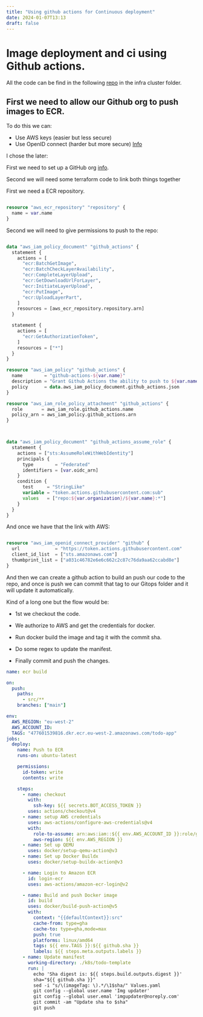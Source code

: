```yaml
---
title: "Using github actions for Continuous deployment"
date: 2024-01-07T13:13 
draft: false
---
```



# Image deployment and ci using Github actions.

All the code can be find in the following [repo](https://github.com/oscar-todo-app/todo-app) in the infra cluster folder. 

## First we need to allow our Github org to push images to ECR.
 
To do this we can:

- Use AWS keys (easier but less secure)
- Use OpenID connect (harder but more secure) [Info](https://docs.github.com/en/actions/deployment/security-hardening-your-deployments/configuring-openid-connect-in-amazon-web-services) 

I chose the later:

First we need to set up a GitHub org [info](https://github.com/topics/github-organization). 

Second we will need some terraform code to link both things together


First we need a ECR repository.

``` terraform 

resource "aws_ecr_repository" "repository" {
  name = var.name
}
```

Second we will need to give permissions to push to the repo:

``` terraform

data "aws_iam_policy_document" "github_actions" {
  statement {
    actions = [
      "ecr:BatchGetImage",
      "ecr:BatchCheckLayerAvailability",
      "ecr:CompleteLayerUpload",
      "ecr:GetDownloadUrlForLayer",
      "ecr:InitiateLayerUpload",
      "ecr:PutImage",
      "ecr:UploadLayerPart",
    ]
    resources = [aws_ecr_repository.repository.arn]
  }

  statement {
    actions = [
      "ecr:GetAuthorizationToken",
    ]
    resources = ["*"]
  }
}

resource "aws_iam_policy" "github_actions" {
  name        = "github-actions-${var.name}"
  description = "Grant Github Actions the ability to push to ${var.name} from oscarsjlh/${var.name}"
  policy      = data.aws_iam_policy_document.github_actions.json
}

resource "aws_iam_role_policy_attachment" "github_actions" {
  role       = aws_iam_role.github_actions.name
  policy_arn = aws_iam_policy.github_actions.arn
}



data "aws_iam_policy_document" "github_actions_assume_role" {
  statement {
    actions = ["sts:AssumeRoleWithWebIdentity"]
    principals {
      type        = "Federated"
      identifiers = [var.oidc_arn]
    }
    condition {
      test     = "StringLike"
      variable = "token.actions.githubusercontent.com:sub"
      values   = ["repo:${var.organization}/${var.name}:*"]
    }
  }
}
```


And once we have that the link with AWS:

``` terraform 

resource "aws_iam_openid_connect_provider" "github" {
  url             = "https://token.actions.githubusercontent.com"
  client_id_list  = ["sts.amazonaws.com"]
  thumbprint_list = ["a031c46782e6e6c662c2c87c76da9aa62ccabd8e"]
}

```


And then we can create a github action to build an push our code to the repo, and once is push we can commit that tag to our Gitops folder and it will update it automatically.

Kind of a long one but the flow would be:
- 1st we checkout the code. 

- We authorize to AWS and get the credentials for docker. 

- Run docker build the image and tag it with the commit sha.

- Do some regex to update the manifest.

- Finally commit and push the changes.

``` yaml 
name: ecr build

on:
  push:
    paths:
      - src/**
    branches: ["main"]

env:
  AWS_REGION: "eu-west-2"
  AWS_ACCOUNT_ID:
  TAGS: "477601539816.dkr.ecr.eu-west-2.amazonaws.com/todo-app"
jobs:
  deploy:
    name: Push to ECR
    runs-on: ubuntu-latest

    permissions:
      id-token: write
      contents: write

    steps:
      - name: checkout
        with:
          ssh-key: ${{ secrets.BOT_ACCESS_TOKEN }}
        uses: actions/checkout@v4
      - name: setup AWS credentials
        uses: aws-actions/configure-aws-credentials@v4
        with:
          role-to-assume: arn:aws:iam::${{ env.AWS_ACCOUNT_ID }}:role/github-actions-oscar-todo-app-todo-app
          aws-region: ${{ env.AWS_REGION }}
      - name: Set up QEMU
        uses: docker/setup-qemu-action@v3
      - name: Set up Docker Buildx
        uses: docker/setup-buildx-action@v3

      - name: Login to Amazon ECR
        id: login-ecr
        uses: aws-actions/amazon-ecr-login@v2

      - name: Build and push Docker image
        id: build
        uses: docker/build-push-action@v5
        with:
          context: "{{defaultContext}}:src"
          cache-from: type=gha
          cache-to: type=gha,mode=max
          push: true
          platforms: linux/amd64
          tags: ${{ env.TAGS }}:${{ github.sha }}
          labels: ${{ steps.meta.outputs.labels }}
      - name: Update manifest
        working-directory: ./k8s/todo-template
        run: |
          echo 'Sha digest is: ${{ steps.build.outputs.digest }}'
          sha="${{ github.sha }}"
          sed -i "s/\(imageTag: \).*/\1$sha/" Values.yaml
          git config --global user.name 'Img updater'
          git config --global user.emal 'imgupdater@noreply.com'
          git commit -am "Update sha to $sha"
          git push
```

